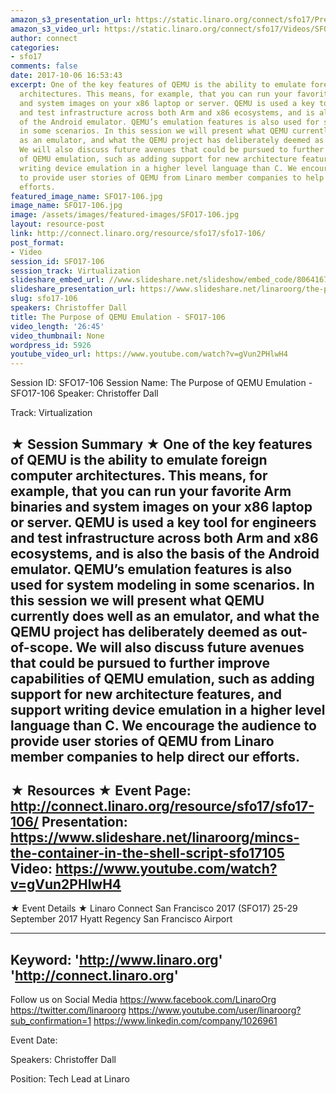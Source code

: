 ```yaml
---
amazon_s3_presentation_url: https://static.linaro.org/connect/sfo17/Presentations/SFO17-106%20QEMU.pdf
amazon_s3_video_url: https://static.linaro.org/connect/sfo17/Videos/SFO17-106%20The%20Purpose%20of%20QEMU%20Emulation.mp4
author: connect
categories:
- sfo17
comments: false
date: 2017-10-06 16:53:43
excerpt: One of the key features of QEMU is the ability to emulate foreign computer
  architectures. This means, for example, that you can run your favorite Arm binaries
  and system images on your x86 laptop or server. QEMU is used a key tool for engineers
  and test infrastructure across both Arm and x86 ecosystems, and is also the basis
  of the Android emulator. QEMU’s emulation features is also used for system modeling
  in some scenarios. In this session we will present what QEMU currently does well
  as an emulator, and what the QEMU project has deliberately deemed as out-of-scope.
  We will also discuss future avenues that could be pursued to further improve capabilities
  of QEMU emulation, such as adding support for new architecture features, and support
  writing device emulation in a higher level language than C. We encourage the audience
  to provide user stories of QEMU from Linaro member companies to help direct our
  efforts.
featured_image_name: SFO17-106.jpg
image_name: SFO17-106.jpg
image: /assets/images/featured-images/SFO17-106.jpg
layout: resource-post
link: http://connect.linaro.org/resource/sfo17/sfo17-106/
post_format:
- Video
session_id: SFO17-106
session_track: Virtualization
slideshare_embed_url: //www.slideshare.net/slideshow/embed_code/80641678
slideshare_presentation_url: https://www.slideshare.net/linaroorg/the-purpose-of-qemu-emulation-sfo17106
slug: sfo17-106
speakers: Christoffer Dall
title: The Purpose of QEMU Emulation - SFO17-106
video_length: '26:45'
video_thumbnail: None
wordpress_id: 5926
youtube_video_url: https://www.youtube.com/watch?v=gVun2PHlwH4
---
```


Session ID: SFO17-106
Session Name: The Purpose of QEMU Emulation - SFO17-106
Speaker: Christoffer Dall

Track: Virtualization

★ Session Summary ★
One of the key features of QEMU is the ability to emulate foreign computer architectures. This means, for example, that you can run your favorite Arm binaries and system images on your x86 laptop or server. QEMU is used a key tool for engineers and test infrastructure across both Arm and x86 ecosystems, and is also the basis of the Android emulator. QEMU’s emulation features is also used for system modeling in some scenarios. In this session we will present what QEMU currently does well as an emulator, and what the QEMU project has deliberately deemed as out-of-scope. We will also discuss future avenues that could be pursued to further improve capabilities of QEMU emulation, such as adding support for new architecture features, and support writing device emulation in a higher level language than C. We encourage the audience to provide user stories of QEMU from Linaro member companies to help direct our efforts.
---------------------------------------------------
★ Resources ★
Event Page: http://connect.linaro.org/resource/sfo17/sfo17-106/
Presentation: https://www.slideshare.net/linaroorg/mincs-the-container-in-the-shell-script-sfo17105
Video: https://www.youtube.com/watch?v=gVun2PHlwH4
---------------------------------------------------

★ Event Details ★
Linaro Connect San Francisco 2017 (SFO17)
25-29 September 2017
Hyatt Regency San Francisco Airport

---------------------------------------------------
Keyword:
'http://www.linaro.org'
'http://connect.linaro.org'
---------------------------------------------------
Follow us on Social Media
https://www.facebook.com/LinaroOrg
https://twitter.com/linaroorg
https://www.youtube.com/user/linaroorg?sub_confirmation=1
https://www.linkedin.com/company/1026961

Event Date:

Speakers: Christoffer Dall

Position: Tech Lead at Linaro